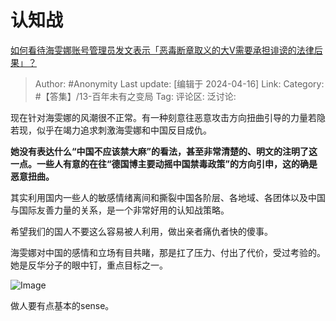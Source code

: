 # 认知战
[如何看待海雯娜账号管理员发文表示「恶毒断章取义的大V需要承担诽谤的法律后果」？](https://www.zhihu.com/question/652727441/answer/3467350944)

> Author: #Anonymity
> Last update: [编辑于 2024-04-16]
> Link:
> Category: #【答集】/13-百年未有之变局 
> Tag: 
> 评论区:
> 泛讨论:

现在针对海雯娜的风潮很不正常。有一种刻意往恶意攻击方向扭曲引导的力量若隐若现，似乎在竭力追求刺激海雯娜和中国反目成仇。

**她没有表达什么“中国不应该禁大麻”的看法，甚至非常清楚的、明文的注明了这一点。一些人有意的在往“德国博主要动摇中国禁毒政策”的方向引申，这的确是恶意扭曲。**

其实利用国内一些人的敏感情绪离间和撕裂中国各阶层、各地域、各团体以及中国与国际友善力量的关系，是一个非常好用的认知战策略。

希望我们的国人不要这么容易被人利用，做出亲者痛仇者快的傻事。

海雯娜对中国的感情和立场有目共睹，那是扛了压力、付出了代价，受过考验的。她是反华分子的眼中钉，重点目标之一。

![Image](https://picx.zhimg.com/50/v2-e856b0764925b12515d132ce3280c103_720w.jpg?source=2c26e567)

做人要有点基本的sense。